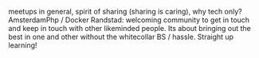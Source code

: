 meetups in general, spirit of sharing (sharing is caring), why tech only? AmsterdamPhp / Docker Randstad: welcoming community to get in touch and keep in touch with other likeminded people. Its about bringing out the best in one and other without the whitecollar BS / hassle. Straight up learning!
